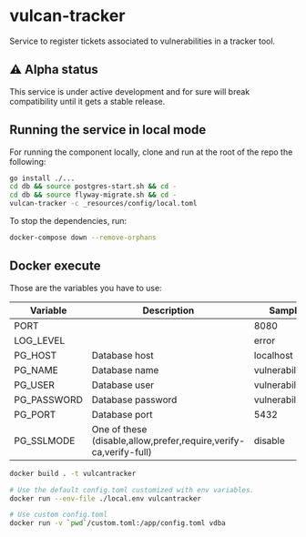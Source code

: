 # vulcan-tracker

Service to register tickets associated to vulnerabilities in a tracker tool.

## ⚠️ Alpha status

This service is under active development and for sure will break compatibility until it gets a stable release.


## Running the service in local mode

For running the component locally, clone and run at the root of the repo the following:

```bash
go install ./...
cd db && source postgres-start.sh && cd -
cd db && source flyway-migrate.sh && cd -
vulcan-tracker -c _resources/config/local.toml
```

To stop the dependencies, run:
```bash
docker-compose down --remove-orphans
```

## Docker execute

Those are the variables you have to use:

|Variable|Description|Sample|
|---|---|---|
|PORT||8080|
|LOG_LEVEL||error|
|PG_HOST|Database host|localhost|
|PG_NAME|Database name|vulnerabilitydb|
|PG_USER|Database user|vulnerabilitydb|
|PG_PASSWORD|Database password|vulnerabilitydb|
|PG_PORT|Database port|5432|
|PG_SSLMODE|One of these (disable,allow,prefer,require,verify-ca,verify-full)|disable|


```bash
docker build . -t vulcantracker

# Use the default config.toml customized with env variables.
docker run --env-file ./local.env vulcantracker

# Use custom config.toml
docker run -v `pwd`/custom.toml:/app/config.toml vdba
```
